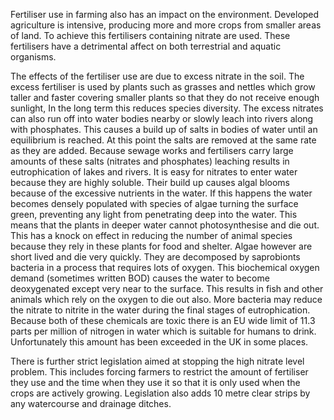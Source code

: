 Fertiliser use in farming also has an impact on the environment. Developed agriculture is intensive, producing more and more crops from smaller areas of land. To achieve this fertilisers containing nitrate are used. These fertilisers have a detrimental affect on both terrestrial and aquatic organisms.

The effects of the fertiliser use are due to excess nitrate in the soil. The excess fertiliser is used by plants such as grasses and nettles which grow taller and faster covering smaller plants so that they do not receive enough sunlight, In the long term this reduces species diversity. The excess nitrates can also run off into water bodies nearby or slowly leach into rivers along with phosphates. This causes a build up of salts in bodies of water until an equilibrium is reached. At this point the salts are removed at the same rate as they are added. Because sewage works and fertilisers carry large amounts of these salts (nitrates and phosphates) leaching results in eutrophication of lakes and rivers. It is easy for nitrates to enter water because they are highly soluble. Their build up causes algal blooms because of the excessive nutrients in the water. If this happens the water becomes densely populated with species of algae turning the surface green, preventing any light from penetrating deep into the water. This means that the plants in deeper water cannot photosynthesise and die out. This has a knock on effect in reducing the number of animal species because they rely in these plants for food and shelter. Algae however are short lived and die very quickly. They are decomposed by saprobionts bacteria in a process that requires lots of oxygen. This biochemical oxygen demand (sometimes written BOD) causes the water to become deoxygenated except very near to the surface. This results in fish and other animals which rely on the oxygen to die out also. More bacteria may reduce the nitrate to nitrite in the water during the final stages of eutrophication. Because both of these chemicals are toxic there is an EU wide limit of 11.3 parts per million of nitrogen in water which is suitable for humans to drink. Unfortunately this amount has been exceeded in the UK in some places.

There is further strict legislation aimed at stopping the high nitrate level problem. This includes forcing farmers to restrict the amount of fertiliser they use and the time when they use it so that it is only used when the crops are actively growing. Legislation also adds 10 metre clear strips by any watercourse and drainage ditches.